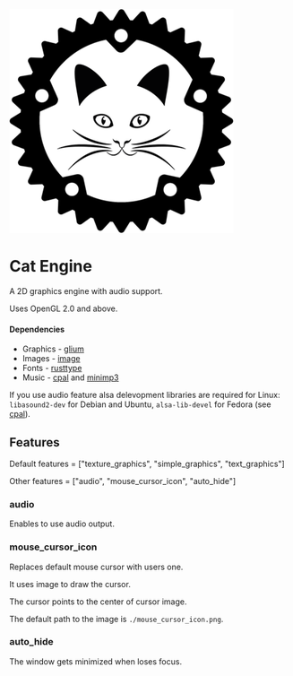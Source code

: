 ![logo](./logo_400x400.png)
# Cat Engine

A 2D graphics engine with audio support.

Uses OpenGL 2.0 and above.

#### Dependencies
 - Graphics - [glium](https://github.com/glium/glium)
 - Images - [image](https://github.com/image-rs/image)
 - Fonts - [rusttype](https://gitlab.redox-os.org/redox-os/rusttype)
 - Music - [cpal](https://github.com/RustAudio/cpal) and [minimp3](https://github.com/germangb/minimp3-rs)

If you use audio feature alsa delevopment libraries are required for Linux: `libasound2-dev` for Debian and Ubuntu, `alsa-lib-devel` for Fedora (see [cpal](https://github.com/RustAudio/cpal)).

## Features

Default features = ["texture_graphics", "simple_graphics", "text_graphics"]

Other features = ["audio", "mouse_cursor_icon", "auto_hide"]

### audio

Enables to use audio output.

### mouse_cursor_icon

Replaces default mouse cursor with users one.

It uses image to draw the cursor.

The cursor points to the center of cursor image.

The default path to the image is `./mouse_cursor_icon.png`.

### auto_hide

The window gets minimized when loses focus.
